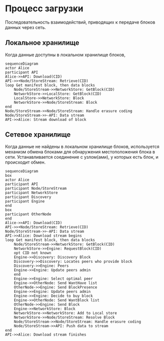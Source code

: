 # Процесс загрузки
Последовательность взаимодействий, приводящих к передаче блоков данных через сеть.

## Локальное хранилище
Когда данные доступны в локальном хранилище блоков,

```mermaid
sequenceDiagram
actor Alice
participant API
Alice->>API: Download(CID)
API->>+Node/StoreStream: Retrieve(CID)
loop Get manifest block, then data blocks
    Node/StoreStream->>NetworkStore: GetBlock(CID)
    NetworkStore->>LocalStore: GetBlock(CID)
    LocalStore->>NetworkStore: Block
    NetworkStore->>Node/StoreStream: Block
end
Node/StoreStream->>Node/StoreStream: Handle erasure coding
Node/StoreStream->>-API: Data stream
API->>Alice: Stream download of block
```

## Сетевое хранилище
Когда данные не найдены в локальном хранилище блоков, используется механизм обмена блоками для обнаружения местоположения блока в сети. Устанавливается соединение с узлом(ами), у которых есть блок, и происходит обмен.

```mermaid
sequenceDiagram
box
actor Alice
participant API
participant Node/StoreStream
participant NetworkStore
participant Discovery
participant Engine
end
box
participant OtherNode
end
Alice->>API: Download(CID)
API->>+Node/StoreStream: Retrieve(CID)
Node/StoreStream->>-API: Data stream
API->>Alice: Download stream begins
loop Get manifest block, then data blocks
    Node/StoreStream->>NetworkStore: GetBlock(CID)
    NetworkStore->>Engine: RequestBlock(CID)
    opt CID not known
    Engine->>Discovery: Discovery Block
    Discovery->>Discovery: Locates peers who provide block
    Discovery->>Engine: Peers
    Engine->>Engine: Update peers admin
    end
    Engine->>Engine: Select optimal peer
    Engine->>OtherNode: Send WantHave list
    OtherNode->>Engine: Send BlockPresence
    Engine->>Engine: Update peers admin
    Engine->>Engine: Decide to buy block
    Engine->>OtherNode: Send WantBlock list
    OtherNode->>Engine: Send Block
    Engine->>NetworkStore: Block
    NetworkStore->>NetworkStore: Add to Local store
    NetworkStore->>Node/StoreStream: Resolve Block
    Node/StoreStream->>Node/StoreStream: Handle erasure coding
    Node/StoreStream->>API: Push data to stream
end
API->>Alice: Download stream finishes
```
